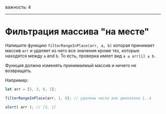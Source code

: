 важность: 4

---

# Фильтрация массива "на месте"

Напишите функцию `filterRangeInPlace(arr, a, b)` которая принимает массив `arr` и удаляет из него все значения кроме тех, которые находятся между `a` and `b`. То есть, проверка имеет вид `a ≤ arr[i] ≤ b`.

Функция должна изменять принимаемый массив и ничего не возвращать.

Например:
```js
let arr = [5, 3, 8, 1];

filterRangeInPlace(arr, 1, 4); // удалены числа вне диапазона 1..4

alert( arr ); // [3, 1]
```
